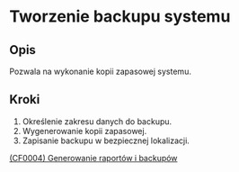 # Tworzenie backupu systemu

## Opis
Pozwala na wykonanie kopii zapasowej systemu.

## Kroki
1. Określenie zakresu danych do backupu.
2. Wygenerowanie kopii zapasowej.
3. Zapisanie backupu w bezpiecznej lokalizacji.

[(CF0004) Generowanie raportów i backupów](../../3.wizja.systemu/3.3.cechy.funkcjonalne/cechy.funkcjonalne/CF0004.md)